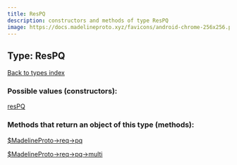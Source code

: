 ```yaml
---
title: ResPQ
description: constructors and methods of type ResPQ
image: https://docs.madelineproto.xyz/favicons/android-chrome-256x256.png
---
```

## Type: ResPQ  
[Back to types index](index.md)



### Possible values (constructors):

[resPQ](../constructors/resPQ.md)  



### Methods that return an object of this type (methods):

[$MadelineProto->req->pq](../methods/req_pq.md)  

[$MadelineProto->req->pq->multi](../methods/req_pq_multi.md)  



